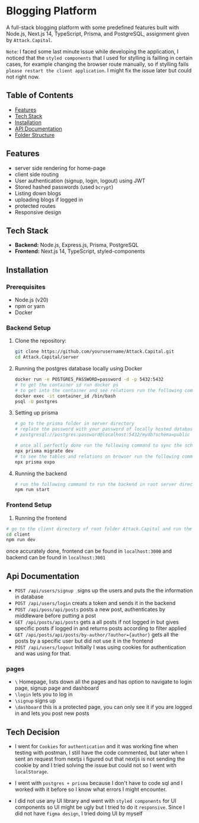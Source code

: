 # Blogging Platform

A full-stack blogging platform with some predefined features built with Node.js, Next.js 14, TypeScript, Prisma, and PostgreSQL, assignment given by `Attack.Capital`.

`Note`: I faced some last minute issue while developing the application, I noticed that the `styled components` that I used for stylling is failling in certain cases, for example changing the browser route manually, so if stylling fails `please restart the client application`. I might fix the issue later but could not right now.

## Table of Contents

- [Features](#features)
- [Tech Stack](#tech-stack)
- [Installation](#installation)
- [API Documentation](#api-documentation)
- [Folder Structure](#folder-structure)

## Features
- server side rendering for home-page
- client side routing 
- User authentication (signup, login, logout) using JWT
- Stored hashed passwords (used `bcrypt`)
- Listing down blogs
- uploading blogs if logged in
- protected routes
- Responsive design

## Tech Stack

- **Backend:** Node.js, Express.js, Prisma, PostgreSQL
- **Frontend:** Next.js 14, TypeScript, styled-components

## Installation

### Prerequisites

- Node.js (v20)
- npm or yarn
- Docker

### Backend Setup

1. Clone the repository:

   ```bash
   git clone https://github.com/yourusername/Attack.Capital.git
   cd Attack.Capital/server
   ```

2. Running the postgres database locally using Docker
   
   ```bash 
   docker run -e POSTGRES_PASSWORD=password -d -p 5432:5432
   # to get the container id run docker ps
   # to get into the container and see relations run the following command otherwise proceed to setting up prisma
   docker exec -it container_id /bin/bash
   psql -U postgres
   ```

3. Setting up prisma
   ```bash
   # go to the prisma folder in server directory
   # replate the password with your password of locally hosted database
   # postgresql://postgres:password@localhost:5432/mydb?schema=public 

   # once all perfectly done run the following command to sync the schema with local database 
   npx prisma migrate dev
   # to see the tables and relations on browser run the following command
   npx prisma expo 
   ```

4. Running the backend 
   ```bash 
   # run the following command to run the backend in root server directory 
   npm run start 
   ```

### Frontend Setup

1. Running the frontend
  ```bash
  # go to the client directory of root folder Attack.Capital and run the following commands
  cd client
  npm run dev
  ```

once accurately done, frontend can be found in `localhost:3000` and backend can be found in `localhost:3001`

## Api Documentation

- `POST /api/users/signup ` signs up the users and puts the the information in database
- `POST /api/users/login` creats a token and sends it in the backend 
- `POST /api/poss/api/posts` posts a new post, authenticates by middleware before putting a post
- `GET /api/posts/api/posts` gets a all posts if not logged in but gives specific posts if logged in and returns posts according to filter applied
- `GET /api/posts/api/posts/by-author/?author={author}` gets all the posts by a specific user but did not use it in the frontend 
- `POST /api/users/logout` Initially I was using cookies for authentication and was using for that.

### pages 
- `\` Homepage, lists down all the pages and has option to navigate to login page, signup page and dashboard
- `\login` lets you to log in 
- `\signup` signs up
- `\dashboard` this is a protected page, you can only see it if you are logged in and lets you post new posts 

## Tech Decision 
- I went for `Cookies` for `authentication` and it was working fine when testing with postman, I still have the code commented, but later when I sent an request from nextjs i figured out that nextjs is not sending the cookie by and I tried solving the issue but could not so I went with `localStorage`.

- I went with `postgres + prisma` because I don't have to code sql and I worked with it before so I know what errors I might encounter. 

- I did not use any UI library and went with `styled components` for UI components so UI might be ugly but I tried to do it `responsive`. Since I did not have `figma design`, I tried doing UI by myself




  
